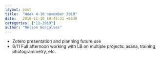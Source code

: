 ```yaml
---
layout: post
title:  "Week 4-10 november 2019"
date:   2019-11-10 19:45:31 +0530
categories: ["11-2019"]
author: "Nelson Gonçalves"
---
```



 * Zotero presentation and planning future use
 * 6/11 Full afternoon working with LB on multiple projects: asana, training, photogrammetry, etc.

